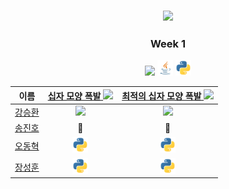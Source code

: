 <div align="center">
  <h3><img src="https://user-images.githubusercontent.com/46666296/133788774-1bba4108-db05-4d35-88ac-e355f29040a0.png"></h3>

  ### <center>**Week 1**</center>
  <!--CPP-->
  <img src="https://media.vlpt.us/images/seungju0000/post/0bb96d2c-93ff-4415-86ea-f6c71b40260b/img%20(1).png" height="25">
  <!--Java-->
  <img src="https://raw.githubusercontent.com/vscode-icons/vscode-icons/master/icons/file_type_jar.svg" height="25"/>
  <!--Python-->
  <img src="https://raw.githubusercontent.com/vscode-icons/vscode-icons/master/icons/file_type_python.svg" height="25"/>

  <!--문제를 풀었으면 위의 아이콘을 복사해서 붙여넣기-->
  <!--링크 삽입할 때 Forked Repo(개인 저장소)가 아닌 Remote Repo(원본 저장소) 주소를 붙여넣을 것-->
  |                    이름                    |[십자 모양 폭발 <img src="https://www.google.com/s2/favicons?domain_url=http://codetree.ai" height="14">](https://www.codetree.ai/missions/2/concepts/2/problems/cross-shape-bomb/description)|[최적의 십자 모양 폭발 <img src="https://www.google.com/s2/favicons?domain_url=http://codetree.ai" height="14">](https://www.codetree.ai/missions/2/concepts/2/problems/best-cross-shape-bomb/description) |
  |:------------------------------------------:|:---------------:|:----------:|
  |[강승환](https://github.com/kangshwan)|[<img src="https://media.vlpt.us/images/seungju0000/post/0bb96d2c-93ff-4415-86ea-f6c71b40260b/img%20(1).png" height="25">](https://github.com/HUFS-ICE-STUDY/Algorithm/blob/main/Week/Week01/%EC%8B%AD%EC%9E%90%EB%AA%A8%EC%96%91%ED%8F%AD%EB%B0%9C_kang.cpp)|[<img src="https://media.vlpt.us/images/seungju0000/post/0bb96d2c-93ff-4415-86ea-f6c71b40260b/img%20(1).png" height="25">](https://github.com/HUFS-ICE-STUDY/Algorithm/blob/main/Week/Week01/%EC%B5%9C%EC%A0%81%EC%9D%98%EC%8B%AD%EC%9E%90%EB%AA%A8%EC%96%91%ED%8F%AD%EB%B0%9C_kang.cpp)
  |[송진호](https://github.com/sth4881)| 🧠 | 🧠 |
  |[오동혁](https://github.com/97DongHyeokOH)|[<img src="https://raw.githubusercontent.com/vscode-icons/vscode-icons/master/icons/file_type_python.svg" height="25"/>](https://github.com/HUFS-ICE-STUDY/Algorithm/blob/main/Week/Week01/%EC%8B%AD%EC%9E%90%EB%AA%A8%EC%96%91%ED%8F%AD%EB%B0%9C_oh.py)|[<img src="https://raw.githubusercontent.com/vscode-icons/vscode-icons/master/icons/file_type_python.svg" height="25"/>](https://github.com/HUFS-ICE-STUDY/Algorithm/blob/main/Week/Week01/%EC%B5%9C%EC%A0%81%EC%9D%98%EC%8B%AD%EC%9E%90%EB%AA%A8%EC%96%91%ED%8F%AD%EB%B0%9C_oh.py)|
  |[장성훈](https://github.com/jsh9611)|[<img src="https://raw.githubusercontent.com/vscode-icons/vscode-icons/master/icons/file_type_python.svg" height="25"/>](https://github.com/HUFS-ICE-STUDY/Algorithm/blob/main/Week/Week01/%EC%8B%AD%EC%9E%90%EB%AA%A8%EC%96%91%ED%8F%AD%EB%B0%9C_jang.py)|[<img src="https://raw.githubusercontent.com/vscode-icons/vscode-icons/master/icons/file_type_python.svg" height="25"/>](https://github.com/HUFS-ICE-STUDY/Algorithm/blob/main/Week/Week01/%EC%B5%9C%EC%A0%81%EC%9D%98%EC%8B%AD%EC%9E%90%EB%AA%A8%EC%96%91%ED%8F%AD%EB%B0%9C_jang.py)|
</div>
